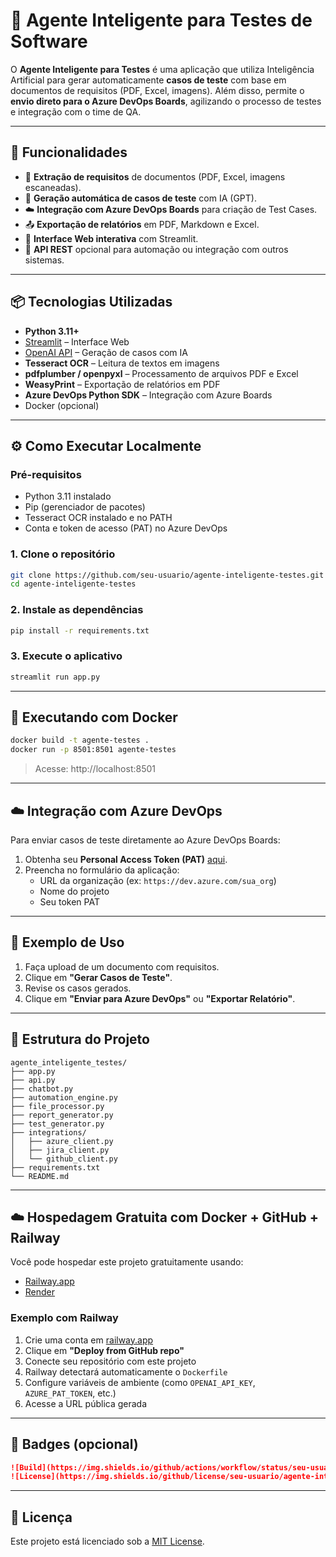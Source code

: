 # 🧪 Agente Inteligente para Testes de Software

O **Agente Inteligente para Testes** é uma aplicação que utiliza Inteligência Artificial para gerar automaticamente **casos de teste** com base em documentos de requisitos (PDF, Excel, imagens). Além disso, permite o **envio direto para o Azure DevOps Boards**, agilizando o processo de testes e integração com o time de QA.

---

## 🚀 Funcionalidades

- 📄 **Extração de requisitos** de documentos (PDF, Excel, imagens escaneadas).
- 🤖 **Geração automática de casos de teste** com IA (GPT).
- ☁️ **Integração com Azure DevOps Boards** para criação de Test Cases.
- 📤 **Exportação de relatórios** em PDF, Markdown e Excel.
- 💬 **Interface Web interativa** com Streamlit.
- 🔌 **API REST** opcional para automação ou integração com outros sistemas.

---

## 📦 Tecnologias Utilizadas

- **Python 3.11+**
- [Streamlit](https://streamlit.io) – Interface Web
- [OpenAI API](https://platform.openai.com) – Geração de casos com IA
- **Tesseract OCR** – Leitura de textos em imagens
- **pdfplumber / openpyxl** – Processamento de arquivos PDF e Excel
- **WeasyPrint** – Exportação de relatórios em PDF
- **Azure DevOps Python SDK** – Integração com Azure Boards
- Docker (opcional)

---

## ⚙️ Como Executar Localmente

### Pré-requisitos

- Python 3.11 instalado
- Pip (gerenciador de pacotes)
- Tesseract OCR instalado e no PATH
- Conta e token de acesso (PAT) no Azure DevOps

### 1. Clone o repositório

```bash
git clone https://github.com/seu-usuario/agente-inteligente-testes.git
cd agente-inteligente-testes
```

### 2. Instale as dependências

```bash
pip install -r requirements.txt
```

### 3. Execute o aplicativo

```bash
streamlit run app.py
```

---

## 🐳 Executando com Docker

```bash
docker build -t agente-testes .
docker run -p 8501:8501 agente-testes
```

> Acesse: http://localhost:8501

---

## ☁️ Integração com Azure DevOps

Para enviar casos de teste diretamente ao Azure DevOps Boards:

1. Obtenha seu **Personal Access Token (PAT)** [aqui](https://dev.azure.com).
2. Preencha no formulário da aplicação:
   - URL da organização (ex: `https://dev.azure.com/sua_org`)
   - Nome do projeto
   - Seu token PAT

---

## 🧠 Exemplo de Uso

1. Faça upload de um documento com requisitos.
2. Clique em **"Gerar Casos de Teste"**.
3. Revise os casos gerados.
4. Clique em **"Enviar para Azure DevOps"** ou **"Exportar Relatório"**.

---

## 📁 Estrutura do Projeto

```
agente_inteligente_testes/
├── app.py
├── api.py
├── chatbot.py
├── automation_engine.py
├── file_processor.py
├── report_generator.py
├── test_generator.py
├── integrations/
│   ├── azure_client.py
│   ├── jira_client.py
│   └── github_client.py
├── requirements.txt
└── README.md
```

---

## ☁️ Hospedagem Gratuita com Docker + GitHub + Railway

Você pode hospedar este projeto gratuitamente usando:

- [Railway.app](https://railway.app)
- [Render](https://render.com)

### Exemplo com Railway

1. Crie uma conta em [railway.app](https://railway.app)
2. Clique em **"Deploy from GitHub repo"**
3. Conecte seu repositório com este projeto
4. Railway detectará automaticamente o `Dockerfile`
5. Configure variáveis de ambiente (como `OPENAI_API_KEY`, `AZURE_PAT_TOKEN`, etc.)
6. Acesse a URL pública gerada

---

## 📛 Badges (opcional)

```md
![Build](https://img.shields.io/github/actions/workflow/status/seu-usuario/agente-inteligente-testes/deploy.yml)
![License](https://img.shields.io/github/license/seu-usuario/agente-inteligente-testes)
```

---

## 📜 Licença

Este projeto está licenciado sob a [MIT License](LICENSE).
